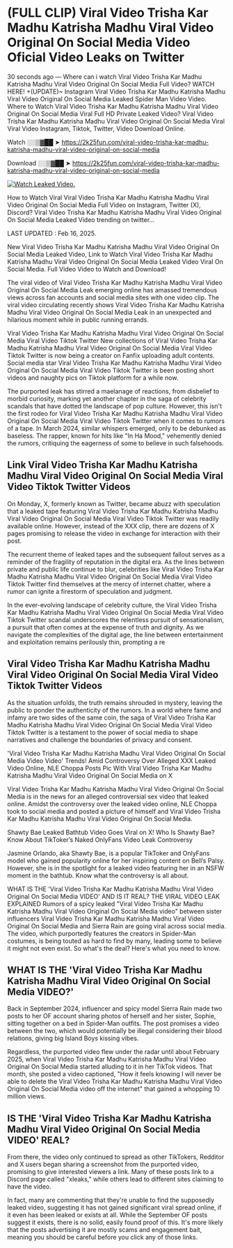 # (FULL CLIP) Viral Video Trisha Kar Madhu Katrisha Madhu Viral Video Original On Social Media Video Oficial Video Leaks on Twitter

30 seconds ago — Where can i watch Viral Video Trisha Kar Madhu Katrisha Madhu Viral Video Original On Social Media Full Video? WATCH HERE! +(UPDATE)~ Instagram Viral Video Trisha Kar Madhu Katrisha Madhu Viral Video Original On Social Media Leaked Spider Man Video Video. Where to Watch Viral Video Trisha Kar Madhu Katrisha Madhu Viral Video Original On Social Media Viral Full HD Private Leaked Video? Viral Video Trisha Kar Madhu Katrisha Madhu Viral Video Original On Social Media Viral Viral Video Instagram, Tiktok, Twitter, Video Download Online.

Watch ░░▒▓██ ➤ https://2k25fun.com/viral-video-trisha-kar-madhu-katrisha-madhu-viral-video-original-on-social-media

Download ░░▒▓██ ➤ https://2k25fun.com/viral-video-trisha-kar-madhu-katrisha-madhu-viral-video-original-on-social-media

[![Watch Leaked Video.](https://miro.medium.com/v2/resize:fit:828/format:webp/1*cilzJN44JGOrTw9NJCrNHA.gif "Watch Leaked Video")](https://2k25fun.com/viral-video-trisha-kar-madhu-katrisha-madhu-viral-video-original-on-social-media)

How to Watch Viral Viral Video Trisha Kar Madhu Katrisha Madhu Viral Video Original On Social Media Full Video on Instagram, Twitter (X), Discord? Viral Video Trisha Kar Madhu Katrisha Madhu Viral Video Original On Social Media Leaked Video trending on twitter...

LAST UPDATED : Feb 16, 2025.

New Viral Video Trisha Kar Madhu Katrisha Madhu Viral Video Original On Social Media Leaked Video, Link to Watch Viral Video Trisha Kar Madhu Katrisha Madhu Viral Video Original On Social Media Leaked Video Viral On Social Media. Full Video Video to Watch and Download!

The viral video of Viral Video Trisha Kar Madhu Katrisha Madhu Viral Video Original On Social Media Leak emerging online has amassed tremendous views across fan accounts and social media sites with one video clip. The viral video circulating recently shows Viral Video Trisha Kar Madhu Katrisha Madhu Viral Video Original On Social Media Leak in an unexpected and hilarious moment while in public running errands.

Viral Video Trisha Kar Madhu Katrisha Madhu Viral Video Original On Social Media Viral Video Tiktok Twitter New collections of Viral Video Trisha Kar Madhu Katrisha Madhu Viral Video Original On Social Media Viral Video Tiktok Twitter is now being a creator on Fanfix uploading adult contents. Social media star Viral Video Trisha Kar Madhu Katrisha Madhu Viral Video Original On Social Media Viral Video Tiktok Twitter is been posting short videos and naughty pics on Tiktok platform for a while now.

The purported leak has stirred a maelanage of reactions, from disbelief to morbid curiosity, marking yet another chapter in the saga of celebrity scandals that have dotted the landscape of pop culture. However, this isn't the first rodeo for Viral Video Trisha Kar Madhu Katrisha Madhu Viral Video Original On Social Media Viral Video Tiktok Twitter when it comes to rumors of a tape. In March 2024, similar whispers emerged, only to be debunked as baseless. The rapper, known for hits like "In Ha Mood," vehemently denied the rumors, critiquing the eagerness of some to believe in such falsehoods.

## Link Viral Video Trisha Kar Madhu Katrisha Madhu Viral Video Original On Social Media Viral Video Tiktok Twitter Videos

On Monday, X, formerly known as Twitter, became abuzz with speculation that a leaked tape featuring Viral Video Trisha Kar Madhu Katrisha Madhu Viral Video Original On Social Media Viral Video Tiktok Twitter was readily available online. However, instead of the XXX clip, there are dozens of X pages promising to release the video in exchange for interaction with their post.

The recurrent theme of leaked tapes and the subsequent fallout serves as a reminder of the fragility of reputation in the digital era. As the lines between private and public life continue to blur, celebrities like Viral Video Trisha Kar Madhu Katrisha Madhu Viral Video Original On Social Media Viral Video Tiktok Twitter find themselves at the mercy of internet chatter, where a rumor can ignite a firestorm of speculation and judgment.

In the ever-evolving landscape of celebrity culture, the Viral Video Trisha Kar Madhu Katrisha Madhu Viral Video Original On Social Media Viral Video Tiktok Twitter scandal underscores the relentless pursuit of sensationalism, a pursuit that often comes at the expense of truth and dignity. As we navigate the complexities of the digital age, the line between entertainment and exploitation remains perilously thin, prompting a re

##  Viral Video Trisha Kar Madhu Katrisha Madhu Viral Video Original On Social Media Viral Video Tiktok Twitter Videos

As the situation unfolds, the truth remains shrouded in mystery, leaving the public to ponder the authenticity of the rumors. In a world where fame and infamy are two sides of the same coin, the saga of Viral Video Trisha Kar Madhu Katrisha Madhu Viral Video Original On Social Media Viral Video Tiktok Twitter is a testament to the power of social media to shape narratives and challenge the boundaries of privacy and consent.

'Viral Video Trisha Kar Madhu Katrisha Madhu Viral Video Original On Social Media Video Video' Trends! Amid Controversy Over Alleged XXX Leaked Video Online, NLE Choppa Posts Pic With Viral Video Trisha Kar Madhu Katrisha Madhu Viral Video Original On Social Media on X

Viral Video Trisha Kar Madhu Katrisha Madhu Viral Video Original On Social Media is in the news for an alleged controversial sex video that leaked online. Amidst the controversy over the leaked video online, NLE Choppa took to social media and posted a picture of himself and Viral Video Trisha Kar Madhu Katrisha Madhu Viral Video Original On Social Media.

Shawty Bae Leaked Bathtub Video Goes Viral on X! Who Is Shawty Bae? Know About TikToker’s Naked OnlyFans Video Leak Controversy

Jasmine Orlando, aka Shawty Bae, is a popular TikToker and OnlyFans model who gained popularity online for her inspiring content on Bell’s Palsy. However, she is in the spotlight for a leaked video featuring her in an NSFW moment in the bathtub. Know what the controversy is all about.

WHAT IS THE 'Viral Video Trisha Kar Madhu Katrisha Madhu Viral Video Original On Social Media VIDEO' AND IS IT REAL? THE VIRAL VIDEO LEAK EXPLAINED Rumors of a spicy leaked "Viral Video Trisha Kar Madhu Katrisha Madhu Viral Video Original On Social Media video" between sister influencers Viral Video Trisha Kar Madhu Katrisha Madhu Viral Video Original On Social Media and Sierra Rain are going viral across social media. The video, which purportedly features the creators in Spider-Man costumes, is being touted as hard to find by many, leading some to believe it might not even exist. So what's the deal? Here's what you need to know.

## WHAT IS THE 'Viral Video Trisha Kar Madhu Katrisha Madhu Viral Video Original On Social Media VIDEO?'

Back in September 2024, influencer and spicy model Sierra Rain made two posts to her OF account sharing photos of herself and her sister, Sophie, sitting together on a bed in Spider-Man outfits. The post promises a video between the two, which would potentially be illegal considering their blood relations, giving big Island Boys kissing vibes.

Regardless, the purported video flew under the radar until about February 2025, when Viral Video Trisha Kar Madhu Katrisha Madhu Viral Video Original On Social Media started alluding to it in her TikTok videos. That month, she posted a video captioned, "How it feels knowing I will never be able to delete the Viral Video Trisha Kar Madhu Katrisha Madhu Viral Video Original On Social Media video off the internet" that gained a whopping 10 million views.

## IS THE 'Viral Video Trisha Kar Madhu Katrisha Madhu Viral Video Original On Social Media VIDEO' REAL?

From there, the video only continued to spread as other TikTokers, Redditor and X users began sharing a screenshot from the purported video, promising to give interested viewers a link. Many of these posts link to a Discord page called "xleaks," while others lead to different sites claiming to have the video.

In fact, many are commenting that they're unable to find the supposedly leaked video, suggesting it has not gained significant viral spread online, if it even has been leaked or exists at all. While the September OF posts suggest it exists, there is no solid, easily found proof of this. It's more likely that the posts advertising it are mostly scams and engagement bait, meaning you should be careful before you click any of those links.